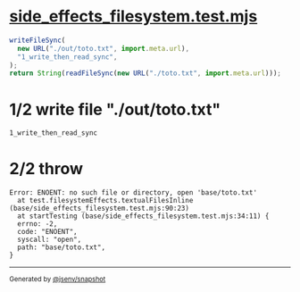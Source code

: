# [side_effects_filesystem.test.mjs](../../side_effects_filesystem.test.mjs)

```js
writeFileSync(
  new URL("./out/toto.txt", import.meta.url),
  "1_write_then_read_sync",
);
return String(readFileSync(new URL("./toto.txt", import.meta.url)));
```

# 1/2 write file "./out/toto.txt"

```txt
1_write_then_read_sync
```

# 2/2 throw

```console
Error: ENOENT: no such file or directory, open 'base/toto.txt'
  at test.filesystemEffects.textualFilesInline (base/side_effects_filesystem.test.mjs:90:23)
  at startTesting (base/side_effects_filesystem.test.mjs:34:11) {
  errno: -2,
  code: "ENOENT",
  syscall: "open",
  path: "base/toto.txt",
}
```

---

<sub>
  Generated by <a href="https://github.com/jsenv/core/tree/main/packages/independent/snapshot">@jsenv/snapshot</a>
</sub>
